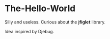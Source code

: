 # The-Hello-World

Silly and useless. Curious about the **jfiglet** library.

Idea inspired by Djebug.